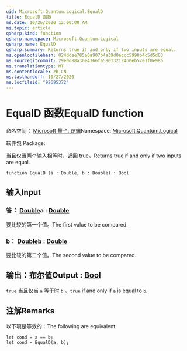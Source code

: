 ```yaml
---
uid: Microsoft.Quantum.Logical.EqualD
title: EqualD 函数
ms.date: 10/26/2020 12:00:00 AM
ms.topic: article
qsharp.kind: function
qsharp.namespace: Microsoft.Quantum.Logical
qsharp.name: EqualD
qsharp.summary: Returns true if and only if two inputs are equal.
ms.openlocfilehash: 024ddee785a6a907b4a39d0eccc5990b4c5d5d83
ms.sourcegitcommit: 29e0d88a30e4166fa580132124b0eb57e1f0e986
ms.translationtype: MT
ms.contentlocale: zh-CN
ms.lasthandoff: 10/27/2020
ms.locfileid: "92695372"
---
```

# <a name="equald-function"></a><span data-ttu-id="c7dd4-102">EqualD 函数</span><span class="sxs-lookup"><span data-stu-id="c7dd4-102">EqualD function</span></span>

<span data-ttu-id="c7dd4-103">命名空间： [Microsoft 量子. 逻辑](xref:Microsoft.Quantum.Logical)</span><span class="sxs-lookup"><span data-stu-id="c7dd4-103">Namespace: [Microsoft.Quantum.Logical](xref:Microsoft.Quantum.Logical)</span></span>

<span data-ttu-id="c7dd4-104">软件包 [](https://nuget.org/packages/)</span><span class="sxs-lookup"><span data-stu-id="c7dd4-104">Package: [](https://nuget.org/packages/)</span></span>


<span data-ttu-id="c7dd4-105">当且仅当两个输入相等时，返回 true。</span><span class="sxs-lookup"><span data-stu-id="c7dd4-105">Returns true if and only if two inputs are equal.</span></span>

```qsharp
function EqualD (a : Double, b : Double) : Bool
```


## <a name="input"></a><span data-ttu-id="c7dd4-106">输入</span><span class="sxs-lookup"><span data-stu-id="c7dd4-106">Input</span></span>

### <a name="a--double"></a><span data-ttu-id="c7dd4-107">答： [Double](xref:microsoft.quantum.lang-ref.double)</span><span class="sxs-lookup"><span data-stu-id="c7dd4-107">a : [Double](xref:microsoft.quantum.lang-ref.double)</span></span>

<span data-ttu-id="c7dd4-108">要比较的第一个值。</span><span class="sxs-lookup"><span data-stu-id="c7dd4-108">The first value to be compared.</span></span>


### <a name="b--double"></a><span data-ttu-id="c7dd4-109">b： [Double](xref:microsoft.quantum.lang-ref.double)</span><span class="sxs-lookup"><span data-stu-id="c7dd4-109">b : [Double](xref:microsoft.quantum.lang-ref.double)</span></span>

<span data-ttu-id="c7dd4-110">要比较的第二个值。</span><span class="sxs-lookup"><span data-stu-id="c7dd4-110">The second value to be compared.</span></span>



## <a name="output--bool"></a><span data-ttu-id="c7dd4-111">输出：[布尔](xref:microsoft.quantum.lang-ref.bool)值</span><span class="sxs-lookup"><span data-stu-id="c7dd4-111">Output : [Bool](xref:microsoft.quantum.lang-ref.bool)</span></span>

<span data-ttu-id="c7dd4-112">`true` 当且仅当 `a` 等于时 `b` 。</span><span class="sxs-lookup"><span data-stu-id="c7dd4-112">`true` if and only if `a` is equal to `b`.</span></span>

## <a name="remarks"></a><span data-ttu-id="c7dd4-113">注解</span><span class="sxs-lookup"><span data-stu-id="c7dd4-113">Remarks</span></span>

<span data-ttu-id="c7dd4-114">以下项是等效的：</span><span class="sxs-lookup"><span data-stu-id="c7dd4-114">The following are equivalent:</span></span>

```Q#
let cond = a == b;
let cond = EqualD(a, b);
```